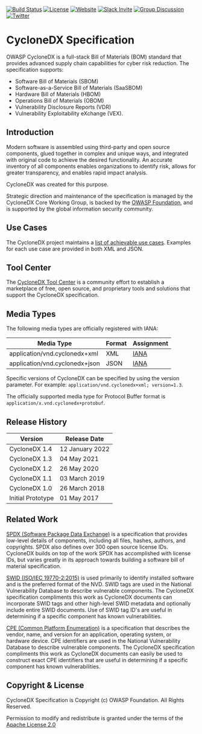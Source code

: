 [![Build Status](https://github.com/CycloneDX/specification/workflows/CI%20Build/badge.svg)](https://github.com/CycloneDX/specification/actions?workflow=CI+Build)
[![License][license-image]][license-url]
[![Website](https://img.shields.io/badge/https://-cyclonedx.org-blue.svg)](https://cyclonedx.org/)
[![Slack Invite](https://img.shields.io/badge/Slack-Join-blue?logo=slack&labelColor=393939)](https://cyclonedx.org/slack/invite)
[![Group Discussion](https://img.shields.io/badge/discussion-groups.io-blue.svg)](https://groups.io/g/CycloneDX)
[![Twitter](https://img.shields.io/twitter/url/http/shields.io.svg?style=social&label=Follow)](https://twitter.com/CycloneDX_Spec)

# CycloneDX Specification
OWASP CycloneDX is a full-stack Bill of Materials (BOM) standard that provides advanced supply chain capabilities for cyber risk reduction. The specification supports:
* Software Bill of Materials (SBOM)
* Software-as-a-Service Bill of Materials (SaaSBOM)
* Hardware Bill of Materials (HBOM)
* Operations Bill of Materials (OBOM)
* Vulnerability Disclosure Reports (VDR)
* Vulnerability Exploitability eXchange (VEX).


## Introduction
Modern software is assembled using third-party and open source components, glued together in complex and unique ways,
and integrated with original code to achieve the desired functionality. An accurate inventory of all components enables
organizations to identify risk, allows for greater transparency, and enables rapid impact analysis.

CycloneDX was created for this purpose.

Strategic direction and maintenance of the specification is managed by the CycloneDX Core Working Group, is backed by the 
[OWASP Foundation](https://owasp.org), and is supported by the global information security community.


## Use Cases
The CycloneDX project maintains a [list of achievable use cases](https://cyclonedx.org/use-cases/). Examples for each
use case are provided in both XML and JSON.


## Tool Center
The [CycloneDX Tool Center](https://cyclonedx.org/tool-center/) is a community effort to establish a marketplace of 
free, open source, and proprietary tools and solutions that support the CycloneDX specification. 


## Media Types

The following media types are officially registered with IANA:

| Media Type | Format | Assignment |
| ------- | --------- | --------- |
| application/vnd.cyclonedx+xml | XML | [IANA](https://www.iana.org/assignments/media-types/application/vnd.cyclonedx+xml) |
| application/vnd.cyclonedx+json | JSON | [IANA](https://www.iana.org/assignments/media-types/application/vnd.cyclonedx+json) |

Specific versions of CycloneDX can be specified by using the version parameter. For example: `application/vnd.cyclonedx+xml; version=1.3`.

The officially supported media type for Protocol Buffer format is `application/x.vnd.cyclonedx+protobuf`.


## Release History

| Version | Release Date |
| ------- | --------- |
| CycloneDX 1.4 | 12 January 2022 |
| CycloneDX 1.3 | 04 May 2021 |
| CycloneDX 1.2 | 26 May 2020 |
| CycloneDX 1.1 | 03 March 2019 |
| CycloneDX 1.0 | 26 March 2018 |
| Initial Prototype | 01 May 2017 |


## Related Work
[SPDX (Software Package Data Exchange)][spdx-url] is a specification that provides low-level details of components, including all files, hashes, authors, and copyrights. SPDX also defines over 300 open source license IDs. CycloneDX builds on top of the work SPDX has accomplished with license IDs, but varies greatly in its approach towards building a software bill of material specification.

[SWID (ISO/IEC 19770-2:2015)][swid-url] is used primarily to identify installed software and is the preferred format of the NVD. SWID tags are used in the National Vulnerability Database to describe vulnerable components. The CycloneDX specification compliments this work as CycloneDX documents can incorporate SWID tags and other high-level SWID metadata and optionally include entire SWID documents. Use of SWID tag ID's are useful in determining if a specific component has known vulnerabilities.

[CPE (Common Platform Enumeration)][cpe-url] is a specification that describes the vendor, name, and version for an application, operating system, or hardware device. CPE identifiers are used in the National Vulnerability Database to describe vulnerable components. The CycloneDX specification compliments this work as CycloneDX documents can easily be used to construct exact CPE identifiers that are useful in determining if a specific component has known vulnerabilities.

## Copyright & License

CycloneDX Specification is Copyright (c) OWASP Foundation. All Rights Reserved.

Permission to modify and redistribute is granted under the terms of the [Apache License 2.0][license-url]

[license-image]: https://img.shields.io/badge/license-apache%20v2-brightgreen.svg
[license-url]: https://github.com/CycloneDX/specification/blob/master/LICENSE
[spdx-url]: https://spdx.org
[swid-url]: https://www.iso.org/standard/65666.html
[cpe-url]: https://nvd.nist.gov/products/cpe

